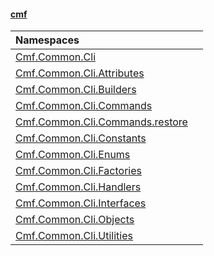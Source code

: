 #### [cmf](index.md 'index')

| Namespaces | |
| :--- | :--- |
| [Cmf.Common.Cli](Cmf_Common_Cli.md 'Cmf.Common.Cli') |  |
| [Cmf.Common.Cli.Attributes](Cmf_Common_Cli_Attributes.md 'Cmf.Common.Cli.Attributes') |  |
| [Cmf.Common.Cli.Builders](Cmf_Common_Cli_Builders.md 'Cmf.Common.Cli.Builders') |  |
| [Cmf.Common.Cli.Commands](Cmf_Common_Cli_Commands.md 'Cmf.Common.Cli.Commands') |  |
| [Cmf.Common.Cli.Commands.restore](Cmf_Common_Cli_Commands_restore.md 'Cmf.Common.Cli.Commands.restore') |  |
| [Cmf.Common.Cli.Constants](Cmf_Common_Cli_Constants.md 'Cmf.Common.Cli.Constants') |  |
| [Cmf.Common.Cli.Enums](Cmf_Common_Cli_Enums.md 'Cmf.Common.Cli.Enums') |  |
| [Cmf.Common.Cli.Factories](Cmf_Common_Cli_Factories.md 'Cmf.Common.Cli.Factories') |  |
| [Cmf.Common.Cli.Handlers](Cmf_Common_Cli_Handlers.md 'Cmf.Common.Cli.Handlers') |  |
| [Cmf.Common.Cli.Interfaces](Cmf_Common_Cli_Interfaces.md 'Cmf.Common.Cli.Interfaces') |  |
| [Cmf.Common.Cli.Objects](Cmf_Common_Cli_Objects.md 'Cmf.Common.Cli.Objects') |  |
| [Cmf.Common.Cli.Utilities](Cmf_Common_Cli_Utilities.md 'Cmf.Common.Cli.Utilities') |  |
